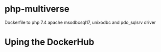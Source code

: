 # php-multiverse
Dockerfile to php 7.4 apache msodbcsql17, unixodbc and pdo_sqlsrv driver

# Uping the DockerHub
